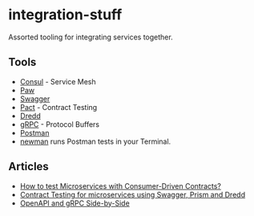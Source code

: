 # integration-stuff

Assorted tooling for integrating services together.

## Tools

- [Consul](https://www.consul.io/) - Service Mesh
- [Paw](https://paw.cloud/)
- [Swagger](https://swagger.io/)  
- [Pact](https://docs.pact.io/) - Contract Testing
- [Dredd](https://github.com/apiaryio/dredd)
- [gRPC](https://grpc.io/) - Protocol Buffers
- [Postman](https://www.getpostman.com/)
- [newman](https://www.npmjs.com/package/newman) runs Postman tests in your Terminal.

## Articles

- [How to test Microservices with Consumer-Driven Contracts?](https://hackernoon.com/how-to-test-microservices-with-consumer-driven-contracts-9bf5c2c05349)
- [Contract Testing for microservices using Swagger, Prism and Dredd](https://medium.com/@m_arlandy/contract-testing-for-microservices-using-swagger-prism-and-dredd-efdd463b9433)
- [OpenAPI and gRPC Side-by-Side](https://medium.com/apis-and-digital-transformation/openapi-and-grpc-side-by-side-b6afb08f75ed)

